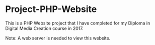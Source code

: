 # Project-PHP-Website
 
This is a PHP Website project that I have completed for my Diploma in Digital Media Creation course in 2017.

Note: A web server is needed to view this website. 
